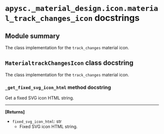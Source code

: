 # `apysc._material_design.icon.material_track_changes_icon` docstrings

## Module summary

The class implementation for the `track_changes` material icon.

## `MaterialtrackChangesIcon` class docstring

The class implementation for the `track_changes` material icon.

### `_get_fixed_svg_icon_html` method docstring

Get a fixed SVG icon HTML string.<hr>

**[Returns]**

- `fixed_svg_icon_html`: str
  - Fixed SVG icon HTML string.